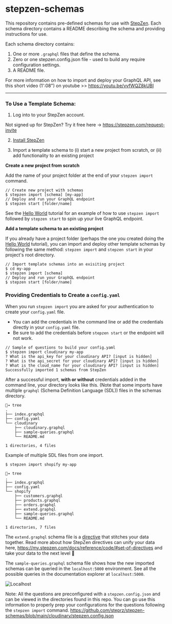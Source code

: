 # stepzen-schemas

This repository contains pre-defined schemas for use with [StepZen](https://stepzen.com). Each schema directory contains a README describing the schema and providing instructions for use.

Each schema directory contains:
1. One or more `.graphql` files that define the schema.
2. Zero or one stepzen.config.json file - used to build any require configuration settings.
3. A README file.

For more information on how to import and deploy your GraphQL API, see this short video (1':08") on youtube >> https://youtu.be/vvfWQZ8kUBI

------

### To Use a Template Schema:  

1. Log into to your StepZen account. 

Not signed up for StepZen? Try it free here -> https://stepzen.com/request-invite

2.  [Install StepZen](https://my.stepzen.com/docs/setup/setup#1-install-stepzen) 

3.  Import a template schema to (i) start a new project from scratch, or (ii) add functionality to an existing project

**Create a new project from scratch** 

Add the name of your project folder at the end of your `stepzen import` command.

```
// Create new project with schemas
$ stepzen import [schema] [my-app]
// Deploy and run your GraphQL endpoint
$ stepzen start [folder/name]
```
See the [Hello World](https://my.stepzen.com/docs/helloworld/?utm_source=steprz#starting-with-weather) tutorial for an example of how to use  `stepzen import` followed by `stepzen start` to spin up your live GraphQL endpoint. 

**Add a template schema to an existing project**

If you already have a project folder (perhaps the one you created doing the [Hello World](https://my.stepzen.com/docs/helloworld/?utm_source=steprz#starting-with-weather) tutorial), you can import and deploy other template schemas by following the same method: `stepzen import` and `stepzen start` in your project's root directory.

```
// Import template schemas into an exisiting project
$ cd my-app
$ stepzen import [schema]
// Deploy and run your GraphQL endpoint
$ stepzen start [folder/name]
```

### Providing Credentials to Create a `config.yaml`
When you run `stepzen import` you are asked for your authentication to create your `config.yaml` file. 
 
- You can add the credentials in the command line or add the credentials directly in your `config.yaml` file. 
- Be sure to add the credentials before `stepzen start` or the endpoint will not work.

```
// Sample of questions to build your config.yaml
$ stepzen import cloudinary my-app
? What is the api_key for your cloudinary API? [input is hidden]
? What is the api_secret for your cloudinary API? [input is hidden]
? What is the cloud_name for your cloudinary API? [input is hidden]
Successfully imported 1 schemas from StepZen
```

After a successful import, <strong>with or without</strong> credentials added in the command line, your directory looks like this. (Note that some imports have multiple `graphql` (Schema Definition Language (SDL)) files in the schemas directory.

```shell
🐒➔ tree
.
├── index.graphql
├── config.yaml
└── cloudinary
    ├── cloudinary.graphql
    ├── sample-queries.graphql
    └── README.md

1 directories, 4 files
```
Example of multiple SDL files from one import. 

`$ stepzen import shopify my-app`

```shell
🐒➔ tree
.
├── index.graphql
├── config.yaml
└── shopify
    ├── customers.graphql
    ├── products.graphql
    ├── orders.graphql
    ├── extend.graphql
    ├── sample-queries.graphql
    └── README.md

1 directories, 7 files
```
The `extend.graphql` schema file is a [directive](https://my.stepzen.com/docs/reference/code/#set-of-directives) that stitches your data together.  Read more about how StepZen directives can unify your data here, https://my.stepzen.com/docs/reference/code/#set-of-directives and take your data to the next level 🚀

The `sample-queries.graphql` schema file shows how the new imported schemas can be queried in the `localhost:5000` environment.  See all the possible queries in the documentation explorer at `localhost:5000`.

![Localhost](https://res.cloudinary.com/dvfhnc6ui/image/upload/v1614362292/localhost-sample-query.png)

Note: All the questions are preconfigured with a `stepzen.config.json` and can be viewed in the directories found in this repo. You can go use this information to properly prep your configurations for the questions following the `stepzen import` command. https://github.com/steprz/stepzen-schemas/blob/main/cloudinary/stepzen.config.json
